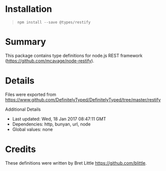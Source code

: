 # Installation
> `npm install --save @types/restify`

# Summary
This package contains type definitions for node.js REST framework (https://github.com/mcavage/node-restify).

# Details
Files were exported from https://www.github.com/DefinitelyTyped/DefinitelyTyped/tree/master/restify

Additional Details
 * Last updated: Wed, 18 Jan 2017 08:47:11 GMT
 * Dependencies: http, bunyan, url, node
 * Global values: none

# Credits
These definitions were written by Bret Little <https://github.com/blittle>.
